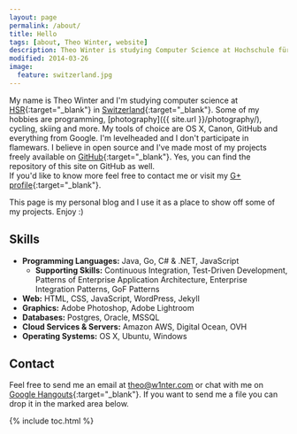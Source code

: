 ```yaml
---
layout: page
permalink: /about/
title: Hello
tags: [about, Theo Winter, website]
description: Theo Winter is studying Computer Science at Hochschule für Technik Rapperswil in Switzerland. Some of his hobbies are programming, photography, cycling and more.
modified: 2014-03-26
image:
  feature: switzerland.jpg
---
```



My name is Theo Winter and I'm studying computer science at [HSR](http://www.hsr.ch){:target="_blank"} in [Switzerland](https://www.google.com/maps/place/Switzerland){:target="_blank"}.
Some of my hobbies are programming, [photography]({{ site.url }}/photography/), cycling, skiing and more. My tools of choice are OS X,
Canon, GitHub and everything from Google.
I'm levelheaded and I don't participate in flamewars. I believe in open source and I've made most of my projects freely available on
[GitHub](https://github.com/aerobless){:target="_blank"}. Yes, you can find the repository of this site on GitHub as well.  
If you'd like to know more feel free to contact me or visit my
[G+ profile](https://plus.google.com/+TheoWinterCH){:target="_blank"}.

This page is my personal blog and I use it as a place to show off some of my projects. Enjoy :)

## Skills
 + **Programming Languages:** Java, Go, C# & .NET, JavaScript
    + **Supporting Skills:** Continuous Integration, Test-Driven Development, Patterns of Enterprise Application Architecture,
     Enterprise Integration Patterns, GoF Patterns
 + **Web:** HTML, CSS, JavaScript, WordPress, Jekyll
 + **Graphics:** Adobe Photoshop, Adobe Lightroom
 + **Databases:** Postgres, Oracle, MSSQL
 + **Cloud Services & Servers:** Amazon AWS, Digital Ocean, OVH
 + **Operating Systems:** OS X, Ubuntu, Windows

## Contact
Feel free to send me an email at [theo@w1nter.com](mailto://theo@w1nter.com) or chat with me on [Google Hangouts](https://plus.google.com/+TheoWinterCH){:target="_blank"}.
If you want to send me a file you can drop it in the marked area below.

<link rel="stylesheet" type="text/css" href="{{site.url}}/css/dropzone.css">
<script src="{{ site.url }}/js/vendor/dropzone.js"></script>
<form class="dropzone" action="{{ site.url }}/upload.php" class="dropzone"></form>

<script type="application/ld+json">
{
  "@context": "http://schema.org",
  "@type": "Person",
  "name": "Theo Winter",
  "givenName": "Theo",
  "familyName": "Winter",
  "alternateName": "Theodor Winter",
  "description": "Theo Winter is studying Computer Science at Hochschule für Technik Rapperswil in Switzerland. Some of his hobbies are programming, photography, cycling and more.",
  "gender": "male",
  "nationality": "Switzerland",
  "image": "{{ site.url }}/images/bio-photo.png",
  "jobTitle": "Software Developer",
  "email": "mailto:theo@w1nter.com",
  "sameAs": "https://plus.google.com/+TheoWinterCH",
  "url": "http://www.theowinter.ch"
}
</script>

{% include toc.html %}
